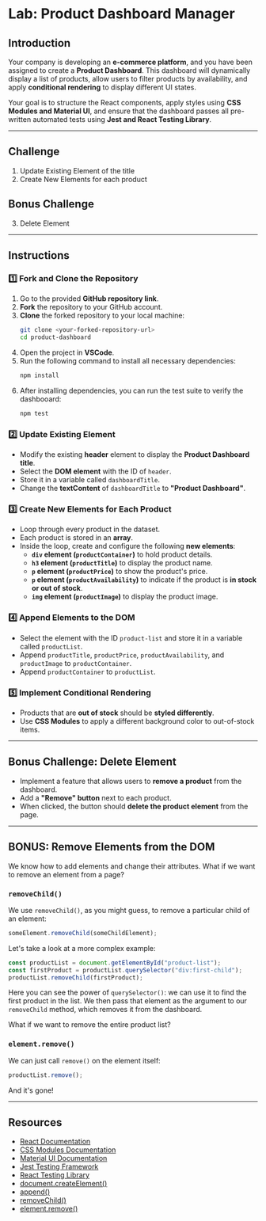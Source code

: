 # Lab: Product Dashboard Manager

## Introduction

Your company is developing an **e-commerce platform**, and you have been assigned to create a **Product Dashboard**. This dashboard will dynamically display a list of products, allow users to filter products by availability, and apply **conditional rendering** to display different UI states.

Your goal is to structure the React components, apply styles using **CSS Modules and Material UI**, and ensure that the dashboard passes all pre-written automated tests using **Jest and React Testing Library**.

---

## **Challenge**

1. Update Existing Element of the title
2. Create New Elements for each product

## **Bonus Challenge**

3. Delete Element

---

## **Instructions**

### **1️⃣ Fork and Clone the Repository**

1. Go to the provided **GitHub repository link**.
2. **Fork** the repository to your GitHub account.
3. **Clone** the forked repository to your local machine:
   ```sh
   git clone <your-forked-repository-url>
   cd product-dashboard
   ```
4. Open the project in **VSCode**.
5. Run the following command to install all necessary dependencies:
   ```sh
   npm install
   ```
6. After installing dependencies, you can run the test suite to verify the dashbooard:
   ```sh
   npm test
   ```

### **2️⃣ Update Existing Element**

- Modify the existing **header** element to display the **Product Dashboard title**.
- Select the **DOM element** with the ID of `header`.
- Store it in a variable called `dashboardTitle`.
- Change the **textContent** of `dashboardTitle` to **"Product Dashboard"**.

### **3️⃣ Create New Elements for Each Product**

- Loop through every product in the dataset.
- Each product is stored in an **array**.
- Inside the loop, create and configure the following **new elements**:
  - **`div` element (`productContainer`)** to hold product details.
  - **`h3` element (`productTitle`)** to display the product name.
  - **`p` element (`productPrice`)** to show the product's price.
  - **`p` element (`productAvailability`)** to indicate if the product is **in stock or out of stock**.
  - **`img` element (`productImage`)** to display the product image.

### **4️⃣ Append Elements to the DOM**

- Select the element with the ID `product-list` and store it in a variable called `productList`.
- Append `productTitle`, `productPrice`, `productAvailability`, and `productImage` to `productContainer`.
- Append `productContainer` to `productList`.

### **5️⃣ Implement Conditional Rendering**

- Products that are **out of stock** should be **styled differently**.
- Use **CSS Modules** to apply a different background color to out-of-stock items.

---

## **Bonus Challenge: Delete Element**

- Implement a feature that allows users to **remove a product** from the dashboard.
- Add a **"Remove" button** next to each product.
- When clicked, the button should **delete the product element** from the page.

---

## **BONUS: Remove Elements from the DOM**

We know how to add elements and change their attributes. What if we want to
remove an element from a page?

### `removeChild()`

We use `removeChild()`, as you might guess, to remove a particular child of an
element:

```js
someElement.removeChild(someChildElement);
```

Let's take a look at a more complex example:

```js
const productList = document.getElementById("product-list");
const firstProduct = productList.querySelector("div:first-child");
productList.removeChild(firstProduct);
```

Here you can see the power of `querySelector()`: we can use it to find the
first product in the list. We then pass that element as the argument to our
`removeChild` method, which removes it from the dashboard.

What if we want to remove the entire product list?

### `element.remove()`

We can just call `remove()` on the element itself:

```js
productList.remove();
```

And it's gone!

---

## **Resources**

- [React Documentation](https://react.dev)
- [CSS Modules Documentation](https://github.com/css-modules/css-modules)
- [Material UI Documentation](https://mui.com)
- [Jest Testing Framework](https://jestjs.io/)
- [React Testing Library](https://testing-library.com)
- [document.createElement()](https://developer.mozilla.org/en-US/docs/Web/API/Document/createElement)
- [append()](https://developer.mozilla.org/en-US/docs/Web/API/Element/append)
- [removeChild()](https://developer.mozilla.org/en-US/docs/Web/API/Node/removeChild)
- [element.remove()](https://developer.mozilla.org/en-US/docs/Web/API/ChildNode/remove)
